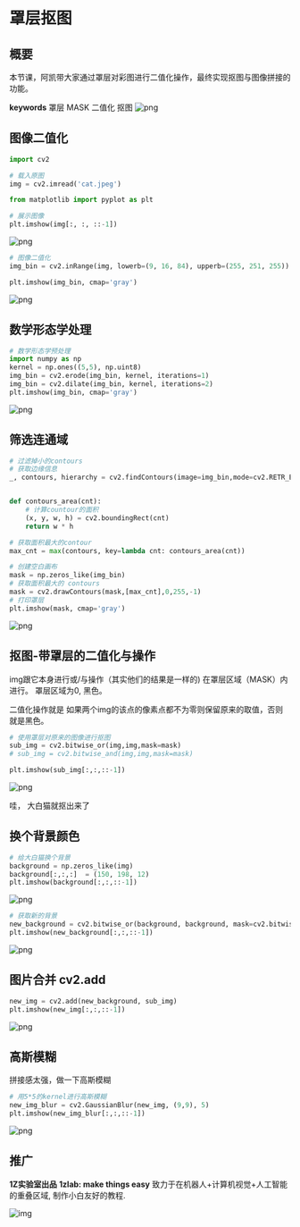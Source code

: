 
# 罩层抠图

## 概要

本节课，阿凯带大家通过罩层对彩图进行二值化操作，最终实现抠图与图像拼接的功能。


**keywords** 罩层 MASK 二值化 抠图
![png](./image/output_22_1.png)


## 图像二值化


```python
import cv2
```


```python
# 载入原图
img = cv2.imread('cat.jpeg')
```


```python
from matplotlib import pyplot as plt
```


```python
# 展示图像
plt.imshow(img[:, :, ::-1])
```






![png](./image/output_5_1.png)



```python
# 图像二值化
img_bin = cv2.inRange(img, lowerb=(9, 16, 84), upperb=(255, 251, 255))
```


```python
plt.imshow(img_bin, cmap='gray')
```






![png](./image/output_7_1.png)


## 数学形态学处理


```python
# 数学形态学预处理
import numpy as np
kernel = np.ones((5,5), np.uint8)
img_bin = cv2.erode(img_bin, kernel, iterations=1)
img_bin = cv2.dilate(img_bin, kernel, iterations=2)
plt.imshow(img_bin, cmap='gray')
```




![png](./image/output_9_1.png)


## 筛选连通域


```python
# 过滤掉小的contours
# 获取边缘信息
_, contours, hierarchy = cv2.findContours(image=img_bin,mode=cv2.RETR_EXTERNAL, method=cv2.CHAIN_APPROX_SIMPLE)


def contours_area(cnt):
    # 计算countour的面积
    (x, y, w, h) = cv2.boundingRect(cnt)
    return w * h

# 获取面积最大的contour
max_cnt = max(contours, key=lambda cnt: contours_area(cnt))
```


```python
# 创建空白画布
mask = np.zeros_like(img_bin)
# 获取面积最大的 contours
mask = cv2.drawContours(mask,[max_cnt],0,255,-1)
# 打印罩层
plt.imshow(mask, cmap='gray')
```




![png](./image/output_12_1.png)


## 抠图-带罩层的二值化与操作

img跟它本身进行或/与操作（其实他们的结果是一样的) 在罩层区域（MASK）内进行。
罩层区域为0, 黑色。 

二值化操作就是 如果两个img的该点的像素点都不为零则保留原来的取值，否则就是黑色。


```python
# 使用罩层对原来的图像进行抠图
sub_img = cv2.bitwise_or(img,img,mask=mask)
# sub_img = cv2.bitwise_and(img,img,mask=mask)

plt.imshow(sub_img[:,:,::-1])
```






![png](./image/output_14_1.png)


哇， 大白猫就抠出来了

## 换个背景颜色


```python
# 给大白猫换个背景
background = np.zeros_like(img)
background[:,:,:]  = (150, 198, 12)
plt.imshow(background[:,:,::-1])
```






![png](./image/output_17_1.png)



```python
# 获取新的背景
new_background = cv2.bitwise_or(background, background, mask=cv2.bitwise_not(mask))
plt.imshow(new_background[:,:,::-1])
```






![png](./image/output_18_1.png)


## 图片合并 cv2.add



```python
new_img = cv2.add(new_background, sub_img)
plt.imshow(new_img[:,:,::-1])
```






![png](./image/output_20_1.png)


## 高斯模糊

拼接感太强，做一下高斯模糊


```python
# 用5*5的kernel进行高斯模糊
new_img_blur = cv2.GaussianBlur(new_img, (9,9), 5)
plt.imshow(new_img_blur[:,:,::-1])
```





![png](./image/output_22_1.png)



## 推广

**1Z实验室出品** **1zlab: make things easy** 致力于在机器人+计算机视觉+人工智能的重叠区域, 制作小白友好的教程.

![img](https://camo.githubusercontent.com/12bb778212425766924226dfa6d1ae45c73b8c42/68747470733a2f2f75706c6f61642d696d616765732e6a69616e7368752e696f2f75706c6f61645f696d616765732f313139393732382d353839613830666637376633383064382e706e673f696d6167654d6f6772322f6175746f2d6f7269656e742f7374726970253743696d61676556696577322f322f772f31303030)

